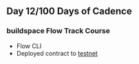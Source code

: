 ## Day 12/100 Days of Cadence

### buildspace Flow Track Course

* Flow CLI
* Deployed contract to [testnet](https://flow-view-source.com/testnet/account/0x4d5468a214dd88ac/contract/FirstTime)
